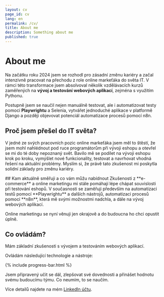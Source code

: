 ```yaml
---
layout: cv
page_id: cv
lang: en
permalink: /cv/
title: About me
description: Something about me
published: true
---
```


# About me
Na začátku roku 2024 jsem se rozhodl pro zásadní změnu kariéry a začal intenzivně pracovat na přechodu z role online markeťáka do světa IT. V rámci této transformace jsem absolvoval několik vzdělávacích kurzů zaměřených na **vývoj a testování webových aplikací**, zejména s využitím Pythonu.

Postupně jsem se naučil nejen manuálně testovat, ale i automatizovat testy pomocí **Playwrightu** a Selenia, vytvářet jednoduché aplikace v platformě Django a později objevovat potenciál automatizace procesů pomocí n8n.

## Proč jsem přešel do IT světa?
V jedné ze svých pracovních pozic online markeťáka jsem měl to štěstí, že jsem mohl nahlédnout pod ruce programátorům při vývoji eshopu a otevřel se mi do té doby nepoznaný svět. Bavilo mě se podílet na vývoji eshopu krok po kroku, vymýšlet nové funkcionality, testovat a navrhovat vhodná řešení na aktuální problémy. Myslím si, že právě tato zkušenost mi poskytla solidní základy pro změnu kariéry.

<div id="continue"></div>
## Kam aktuálně směřuji a co vám můžu nabídnout
Zkušenosti z **e-commerce** a online marketingu mi stále pomáhají lépe chápat souvislosti při testování eshopů. V současnosti se zaměřuji především na automatizaci testů pomocí **Playwrightu** a dalších nástrojů, automatizaci procesů pomocí **n8n**, která mě svými možnostmi nadchla, a dále na vývoj webových aplikací.

Online marketingu se nyní věnuji jen okrajově a do budoucna ho chci opustit úplně.

## Co ovládám?
Mám základní zkušenosti s vývojem a testováním webových aplikací.

Ovládám následující technologie a nástroje:

{% include progress-bar.html %}

Jsem připravený učit se dál, zlepšovat své dovednosti a přinášet hodnotu svému budoucímu týmu. Co neumím, to se naučím.

Více detailů najdete na mém [LinkedIn účtu](https://www.linkedin.com/in/daniel-hladik/).
